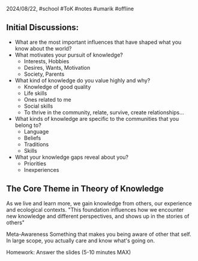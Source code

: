 2024/08/22, #school #ToK #notes #umarik #offline 
## Initial Discussions:
- What are the most important influences that have shaped what you know about the world?
- What motivates your pursuit of knowledge?
	- Interests, Hobbies
	- Desires, Wants, Motivation
	- Society, Parents
- What kind of knowledge do you value highly and why?
	- Knowledge of good quality
	- Life skills
	- Ones related to me
	- Social skills
	- To thrive in the community, relate, survive, create relationships...
- What kinds of knowledge are specific to the communities that you belong to?
	- Language
	- Beliefs
	- Traditions
	- Skills
- What your knowledge gaps reveal about you?
	- Priorities
	- Inexperiences
## The Core Theme in Theory of Knowledge
As we live and learn more, we gain knowledge from others, our experience and ecological contexts.
	"This foundation influences how we encounter new knowledge and different perspectives, and shows up in the stories of others"

Meta-Awareness
	Something that makes you being aware of other that self.
	In large scope, you actually care and know what's going on.

Homework: Answer the slides (5-10 minutes MAX)